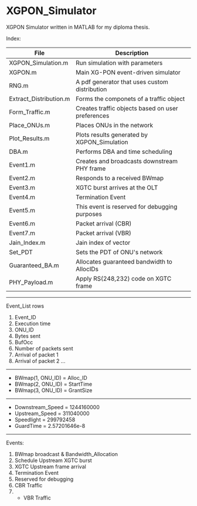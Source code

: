 # XGPON_Simulator
XGPON Simulator written in MATLAB for my diploma thesis.

Index:

| File     | Description    | 
| ---------|----------------|
| XGPON_Simulation.m      | Run simulation with parameters |
| XGPON.m			   		      | Main XG-PON event-driven simulator |
|RNG.m			              | A pdf generator that uses custom distribution|
|Extract_Distribution.m  | Forms the componets of a traffic object|
|Form_Traffic.m			    | Creates traffic objects based on user preferences|
|Place_ONUs.m			      | Places ONUs in the network|
|Plot_Results.m			    | Plots results generated by XGPON_Simulation|
|DBA.m					          | Performs DBA and time scheduling|
|Event1.m				        | Creates and broadcasts downstream PHY frame|
|Event2.m				        | Responds to a received BWmap|
|Event3.m				        | XGTC burst arrives at the OLT|
|Event4.m				        | Termination Event|
|Event5.m				        | This event is reserved for debugging purposes|
|Event6.m				        | Packet arrival (CBR)|
|Event7.m                | Packet arrival (VBR)|
|Jain_Index.m		        | Jain index of vector|
|Set_PDT                 | Sets the PDT of ONU's network|
|Guaranteed_BA.m         | Allocates guaranteed bandwidth to AllocIDs|
|PHY_Payload.m           | Apply RS(248,232) code on XGTC frame|

---------------------------------

Event_List rows
1. Event_ID
2. Execution time
3. ONU_ID
4. Bytes sent
5. BufOcc
6. Number of packets sent
7. Arrival of packet 1
8. Arrival of packet 2
...

---------------------------------

* BWmap(1, ONU_ID) = Alloc_ID
* BWmap(2, ONU_ID) = StartTime
* BWmap(3, ONU_ID) = GrantSize

---------------------------------

* Downstream_Speed = 1244160000
* Upstream_Speed = 311040000
* Speedlight = 299792458
* GuardTime = 2.57201646e-8

---------------------------------

Events:
1. BWmap broadcast & Bandwidth_Allocation
2. Schedule Upstream XGTC burst
3. XGTC Upstream frame arrival
4. Termination Event
5. Reserved for debugging
6. CBR Traffic
7. + VBR Traffic
